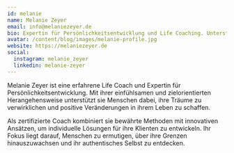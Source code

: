 ```yaml
---
id: melanie
name: Melanie Zeyer
email: info@melaniezeyer.de
bio: Expertin für Persönlichkeitsentwicklung und Life Coaching. Unterstützt Menschen dabei, ihr volles Potenzial zu entfalten und ein erfülltes Leben zu führen.
avatar: /content/blog/images/melanie-profile.jpg
website: https://melaniezeyer.de
social:
  instagram: melanie_zeyer
  linkedin: melanie-zeyer
---
```


Melanie Zeyer ist eine erfahrene Life Coach und Expertin für Persönlichkeitsentwicklung. Mit ihrer einfühlsamen und zielorientierten Herangehensweise unterstützt sie Menschen dabei, ihre Träume zu verwirklichen und positive Veränderungen in ihrem Leben zu schaffen.

Als zertifizierte Coach kombiniert sie bewährte Methoden mit innovativen Ansätzen, um individuelle Lösungen für ihre Klienten zu entwickeln. Ihr Fokus liegt darauf, Menschen zu ermutigen, über ihre Grenzen hinauszuwachsen und ihr authentisches Selbst zu entdecken.